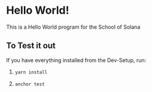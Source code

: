 # Hello World!
This is a Hello World program for the School of Solana

## To Test it out
If you have everything installed from the Dev-Setup, run:

1.
    ```bash
    yarn install
    ```
2.
    ```bash
    anchor test
    ```
